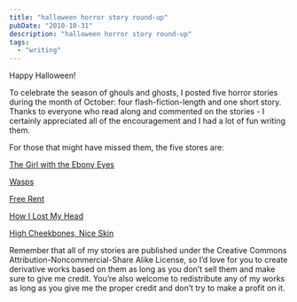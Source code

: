 ```yaml
---
title: "halloween horror story round-up"
pubDate: "2010-10-31"
description: "halloween horror story round-up"
tags:
  - "writing"
---
```


Happy Halloween!

To celebrate the season of ghouls and ghosts, I posted five horror stories during the month of October: four flash-fiction-length and one short story. Thanks to everyone who read along and commented on the stories - I certainly appreciated all of the encouragement and I had a lot of fun writing them.

For those that might have missed them, the five stores are:

[The Girl with the Ebony Eyes](/blog/2010/10/29/the-girl-with-the-ebony-eyes)

[Wasps](/blog/2010/10/22/wasps)

[Free Rent](/blog/2010/10/15/free-rent)

[How I Lost My Head](/blog/2010/10/8/how-i-lost-my-head)

[High Cheekbones, Nice Skin](/blog/2010/10/7/high-cheekbones-nice-skin)

Remember that all of my stories are published under the Creative Commons Attribution-Noncommercial-Share Alike License, so I’d love for you to create derivative works based on them as long as you don’t sell them and make sure to give me credit. You’re also welcome to redistribute any of my works as long as you give me the proper credit and don’t try to make a profit on it.
